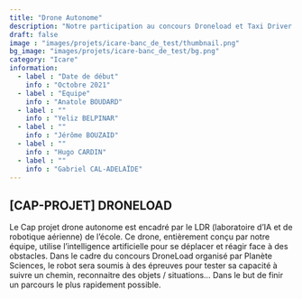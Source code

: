 ```yaml
---
title: "Drone Autonome"
description: "Notre participation au concours Droneload et Taxi Driver 2024!"
draft: false
image : "images/projets/icare-banc_de_test/thumbnail.png"
bg_image: "images/projets/icare-banc_de_test/bg.png"
category: "Icare"
information:
  - label : "Date de début"
    info : "Octobre 2021"
  - label : "Equipe"
    info : "Anatole BOUDARD"
  - label : ""
    info : "Yeliz BELPINAR"
  - label : ""
    info : "Jérôme BOUZAID"
  - label : ""
    info : "Hugo CARDIN"
  - label : ""
    info : "Gabriel CAL-ADELAÏDE"
---
```


## [CAP-PROJET] DRONELOAD 

Le Cap projet drone autonome est encadré par le LDR (laboratoire d’IA et de robotique aérienne) de l’école. 
Ce drone, entièrement conçu par notre équipe, utilise l’intelligence artificielle pour se déplacer et réagir face à des obstacles.
Dans le cadre du concours DroneLoad organisé par Planète Sciences, 
le robot sera soumis à des épreuves pour tester sa capacité à suivre un chemin,
reconnaitre des objets / situations… Dans le but de finir un parcours le plus rapidement possible.
